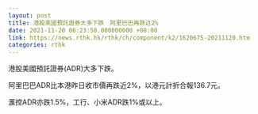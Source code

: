 ```yaml
---
layout: post
title: 港股美國預託證券大多下跌　阿里巴巴再跌近2%
date: 2021-11-20 06:23:50.000000000 +08:00
link: https://news.rthk.hk/rthk/ch/component/k2/1620675-20211120.htm
categories: rthk
---
```


港股美國預託證券(ADR)大多下跌。

阿里巴巴ADR比本港昨日收市價再跌近2%，以港元計折合報136.7元。

滙控ADR亦跌1.5%，工行、小米ADR跌1%或以上。
